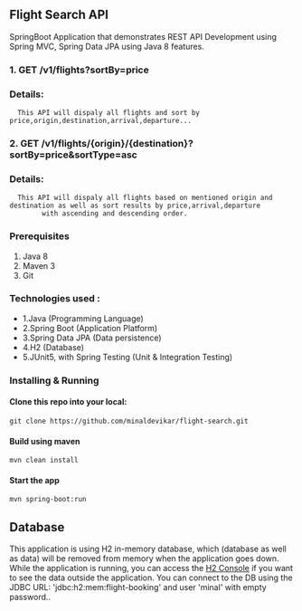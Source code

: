 ## Flight Search API
SpringBoot Application that demonstrates REST API Development using Spring MVC, Spring Data JPA using Java 8 features.

### 1. GET /v1/flights?sortBy=price
  ### Details:
      This API will dispaly all flights and sort by price,origin,destination,arrival,departure...
      
### 2. GET /v1/flights/{origin}/{destination}?sortBy=price&sortType=asc
  ### Details:
      This API will dispaly all flights based on mentioned origin and destination as well as sort results by price,arrival,departure 
			with ascending and descending order.

### Prerequisites
1. Java 8
2. Maven 3
3. Git

### Technologies used :
 - 1.Java (Programming Language)
 - 2.Spring Boot (Application Platform)
 - 3.Spring Data JPA (Data persistence)
 - 4.H2 (Database)
 - 5.JUnit5, with Spring Testing (Unit & Integration Testing)

### Installing & Running

#### Clone this repo into your local:
```
git clone https://github.com/minaldevikar/flight-search.git
```

####  Build using maven
```
mvn clean install
```

#### Start the app
```
mvn spring-boot:run
```

## Database
This application is using H2 in-memory database, which (database as well as data) will be removed from memory when the application goes down.
While the application is running, you can access the [H2 Console](http://localhost:8085/console) if you want to see the data outside the application.
You can connect to the DB using the JDBC URL: 'jdbc:h2:mem:flight-booking' and user 'minal' with empty password.. 

